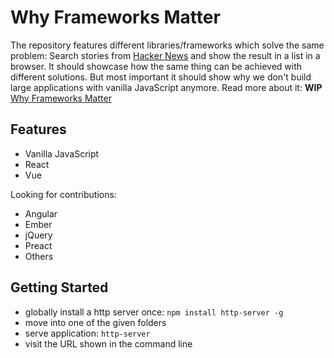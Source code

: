 # Why Frameworks Matter

The repository features different libraries/frameworks which solve the same problem: Search stories from [Hacker News](https://hn.algolia.com/api) and show the result in a list in a browser. It should showcase how the same thing can be achieved with different solutions. But most important it should show why we don't build large applications with vanilla JavaScript anymore. Read more about it: **WIP** [Why Frameworks Matter](https://www.robinwieruch.de/why-frameworks-matter/)

## Features

* Vanilla JavaScript
* React
* Vue

Looking for contributions:

* Angular
* Ember
* jQuery
* Preact
* Others

## Getting Started

* globally install a http server once: `npm install http-server -g`
* move into one of the given folders
* serve application: `http-server`
* visit the URL shown in the command line
